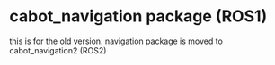 # cabot_navigation package (ROS1)

this is for the old version. navigation package is moved to cabot_navigation2 (ROS2)
